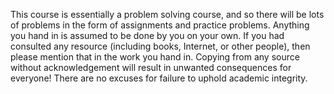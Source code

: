 This course is essentially a problem solving course, and so there will be lots of problems in the form of assignments and practice problems. Anything you hand in is assumed to be done by you on your own. If you had consulted any resource (including books, Internet, or other people), then please mention that in the work you hand in. Copying from any source without acknowledgement will result in unwanted consequences for everyone! There are no excuses for failure to uphold academic integrity.
